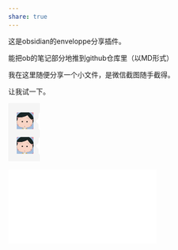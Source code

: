```yaml
---  
share: true  
---  
```

这是obsidian的enveloppe分享插件。  
  
能把ob的笔记部分地推到github仓库里（以MD形式）  
  
我在这里随便分享一个小文件，是微信截图随手截得。  
  
让我试一下。  
  
![xxx](./xxx.png)  
  
![给张宝莹Jul (33)](./%E7%BB%99%E5%BC%A0%E5%AE%9D%E8%8E%B9Jul%20(33).pdf)